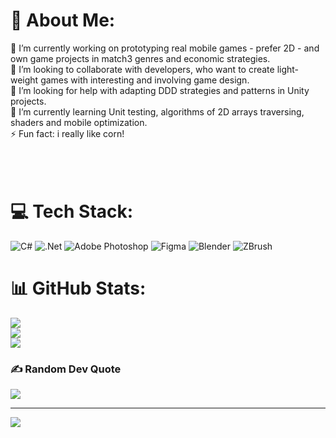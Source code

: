 # 💫 About Me:
🔭 I’m currently working on prototyping real mobile games - prefer 2D - and own game projects in match3 genres and economic strategies.<br>👯 I’m looking to collaborate with developers, who want to create light-weight games with interesting and involving game design.<br>🤝 I’m looking for help with adapting DDD strategies and patterns in Unity projects.<br>🌱 I’m currently learning  Unit testing, algorithms of 2D arrays traversing, shaders and mobile optimization.<br>⚡ Fun fact: i really like corn!<br><br><br><br>


# 💻 Tech Stack:
![C#](https://img.shields.io/badge/c%23-%23239120.svg?style=for-the-badge&logo=c-sharp&logoColor=white) ![.Net](https://img.shields.io/badge/.NET-5C2D91?style=for-the-badge&logo=.net&logoColor=white) ![Adobe Photoshop](https://img.shields.io/badge/adobephotoshop-%2331A8FF.svg?style=for-the-badge&logo=adobephotoshop&logoColor=white) 	![Figma](https://img.shields.io/badge/figma-%23F24E1E.svg?style=for-the-badge&logo=figma&logoColor=white) ![Blender](https://img.shields.io/badge/blender-%23F5792A.svg?style=for-the-badge&logo=blender&logoColor=white) ![ZBrush](https://img.shields.io/badge/-ZBRUSH-brightgreen)
# 📊 GitHub Stats:
![](https://github-readme-stats.vercel.app/api?username=AntonSiadun&theme=radical&hide_border=false&include_all_commits=true&count_private=false)<br/>
![](https://github-readme-streak-stats.herokuapp.com/?user=AntonSiadun&theme=radical&hide_border=false)<br/>
![](https://github-readme-stats.vercel.app/api/top-langs/?username=AntonSiadun&theme=radical&hide_border=false&include_all_commits=true&count_private=false&layout=compact)

### ✍️ Random Dev Quote
![](https://quotes-github-readme.vercel.app/api?type=horizontal&theme=radical)

---
[![](https://visitcount.itsvg.in/api?id=Urdreaminc&icon=2&color=3)](https://visitcount.itsvg.in)
